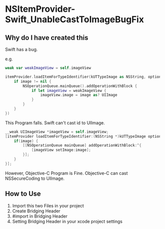 NSItemProvider-Swift_UnableCastToImageBugFix
============================================

## Why do I have created this

Swift has a bug.

e.g.

```swift
weak var weakImageView = self.imageView

itemProvider.loadItemForTypeIdentifier(kUTTypeImage as NSString, options: nil, completionHandler: { (image, error) in
	if image != nil {
		NSOperationQueue.mainQueue().addOperationWithBlock {
			if let imageView = weakImageView {
				imageView.image = image as? UIImage
			}
		}
	}
})

```

This Program falls.
Swift can't cast id<NSSecureCoding> to UIImage.

```objective-c
__weak UIImageView *imageView = self.imageView;
[itemProvider loadItemForTypeIdentifier:(NSString *)kUTTypeImage options:nil completionHandler:^(UIImage *image, NSError *error){
	if(image) {
		[[NSOperationQueue mainQueue] addOperationWithBlock:^{
			[imageView setImage:image];
		}];
	}
}];

```
However, Objective-C Program is Fine.
Objective-C can cast NSSecureCoding to UIImage.

## How to Use

1. Import this two Files in your project
2. Create Bridging Header
3. #import in Bridging Header
4. Setting Bridging Header in your xcode project settings



